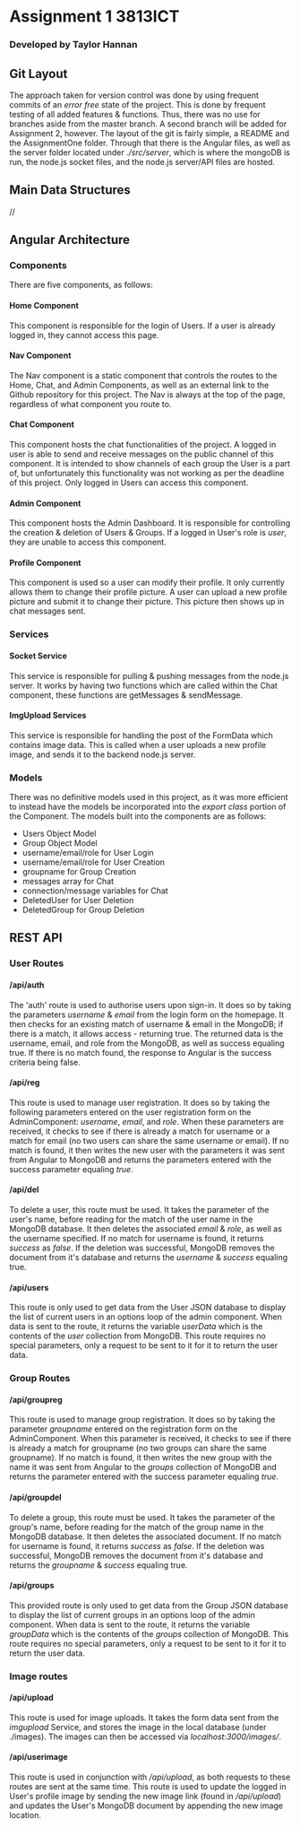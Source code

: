# Assignment 1 3813ICT
### Developed by Taylor Hannan

## Git Layout
The approach taken for version control was done by using frequent commits of an *error free* state of the project. This is done by frequent testing of all added features & functions. Thus, there was no use for branches aside from the master branch. A second branch will be added for Assignment 2, however. The layout of the git is fairly simple, a README and the AssignmentOne folder. Through that there is the Angular files, as well as the server folder located under *./src/server*, which is where the mongoDB is run, the node.js socket files, and the node.js server/API files are hosted.

## Main Data Structures
//

## Angular Architecture
### Components
There are five components, as follows:

#### Home Component
This component is responsible for the login of Users. If a user is already logged in, they cannot access this page.

#### Nav Component
The Nav component is a static component that controls the routes to the Home, Chat, and Admin Components, as well as an external link to the Github repository for this project. The Nav is always at the top of the page, regardless of what component you route to.

#### Chat Component
This component hosts the chat functionalities of the project. A logged in user is able to send and receive messages on the public channel of this component. It is intended to show channels of each group the User is a part of, but unfortunately this functionality was not working as per the deadline of this project. Only logged in Users can access this component.

#### Admin Component
This component hosts the Admin Dashboard. It is responsible for controlling the creation & deletion of Users & Groups. If a logged in User's role is *user*, they are unable to access this component.

#### Profile Component
This component is used so a user can modify their profile. It only currently allows them to change their profile picture. A user can upload a new profile picture and submit it to change their picture. This picture then shows up in chat messages sent.

### Services
#### Socket Service
This service is responsible for pulling & pushing messages from the node.js server. It works by having two functions which are called within the Chat component, these functions are getMessages & sendMessage.

#### ImgUpload Services
This service is responsible for handling the post of the FormData which contains image data. This is called when a user uploads a new profile image, and sends it to the backend node.js server.

### Models
There was no definitive models used in this project, as it was more efficient to instead have the models be incorporated into the *export class* portion of the Component. The models built into the components are as follows:
* Users Object Model
* Group Object Model
* username/email/role for User Login
* username/email/role for User Creation
* groupname for Group Creation
* messages array for Chat
* connection/message variables for Chat
* DeletedUser for User Deletion
* DeletedGroup for Group Deletion

## REST API
### User Routes
#### /api/auth
The 'auth' route is used to authorise users upon sign-in. It does so by taking the parameters *username* & *email* from the login form on the homepage. It then checks for an existing match of username & email in the MongoDB; if there is a match, it allows access - returning true. The returned data is the username, email, and role from the MongoDB, as well as success equaling true. If there is no match found, the response to Angular is the success criteria being false.

#### /api/reg
This route is used to manage user registration. It does so by taking the following parameters entered on the user registration form on the AdminComponent: *username*,  *email*, and *role*. When these parameters are received, it checks to see if there is already a match for username or a match for email (no two users can share the same username or email). If no match is found, it then writes the new user with the parameters it was sent from Angular to MongoDB and returns the parameters entered with the success parameter equaling *true*.

#### /api/del
To delete a user, this route must be used. It takes the parameter of the user's name, before reading for the match of the user name in the MongoDB database. It then deletes the associated *email* & *role*, as well as the username specified. If no match for username is found, it returns *success* as *false*. If the deletion was successful, MongoDB removes the document from it's database and returns the *username* & *success* equaling true.


#### /api/users
This route is only used to get data from the User JSON database to display the list of current users in an options loop of the admin component. When data is sent to the route, it returns the variable *userData* which is the contents of the *user* collection from MongoDB.
This route requires no special parameters, only a request to be sent to it for it to return the user data.

### Group Routes
#### /api/groupreg
This route is used to manage group registration. It does so by taking the parameter *groupname* entered on the registration form on the AdminComponent. When this parameter is received, it checks to see if there is already a match for groupname (no two groups can share the same groupname). If no match is found, it then writes the new group with the name it was sent from Angular to the *groups* collection of MongoDB and returns the parameter entered with the success parameter equaling *true*.

#### /api/groupdel
To delete a group, this route must be used. It takes the parameter of the group's name, before reading for the match of the group name in the MongoDB database. It then deletes the associated document. If no match for username is found, it returns *success* as *false*. If the deletion was successful, MongoDB removes the document from it's database and returns the *groupname* & *success* equaling true.


#### /api/groups
This provided route is only used to get data from the Group JSON database to display the list of current groups in an options loop of the admin component. When data is sent to the route, it returns the variable *groupData* which is the contents of the *groups* collection of MongoDB.
This route requires no special parameters, only a request to be sent to it for it to return the user data.

### Image routes
#### /api/upload
This route is used for image uploads. It takes the form data sent from the *imgupload* Service, and stores the image in the local database (under ./images). The images can then be accessed via *localhost:3000/images/*.

#### /api/userimage
This route is used in conjunction with */api/upload*, as both requests to these routes are sent at the same time. This route is used to update the logged in User's profile image by sending the new image link (found in */api/upload*) and updates the User's MongoDB document by appending the new image location.
